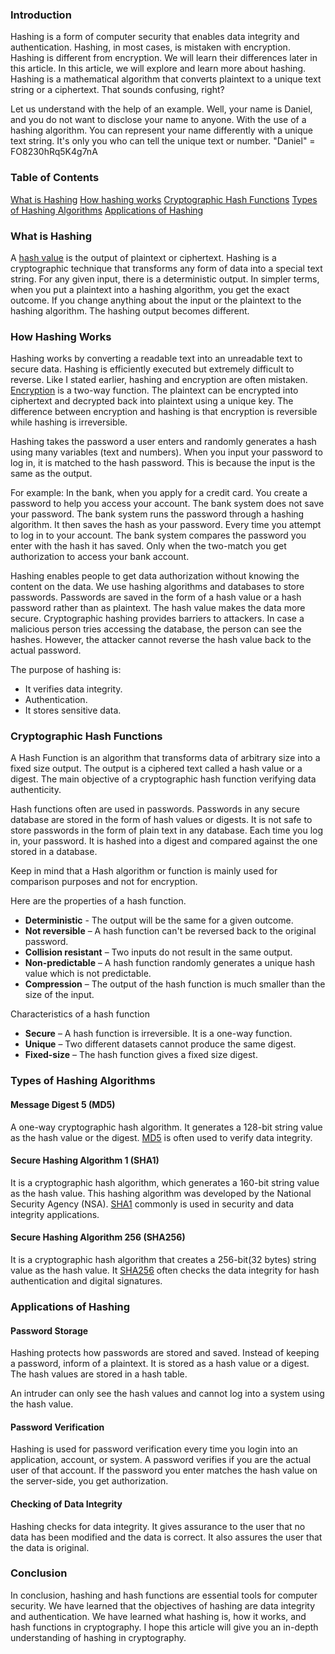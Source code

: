 ### Introduction

Hashing is a form of computer security that enables data integrity and authentication. Hashing, in most cases, is mistaken with encryption. Hashing is different from encryption. We will learn their differences later in this article. In this article, we will explore and learn more about hashing.
Hashing is a mathematical algorithm that converts plaintext to a unique text string or a ciphertext. That sounds confusing, right?

Let us understand with the help of an example.
Well, your name is Daniel, and you do not want to disclose your name to anyone. With the use of a hashing algorithm. You can represent your name differently with a unique text string. It's only you who can tell the unique text or number.
"Daniel" = FO8230hRq5K4g7nA

### Table of Contents

[What is Hashing](#what-is-hashing)
[How hashing works](#how-hashing-works)
[Cryptographic Hash Functions](#cryptographic-hash-functions)
[Types of Hashing Algorithms](#types-of-hashing-algorithms)
[Applications of Hashing](#applications-of-hashing)

### What is Hashing

A [hash value](https://en.wikipedia.org/wiki/Hash_function) is the output of plaintext or ciphertext. Hashing is a cryptographic technique that transforms any form of data into a special text string. For any given input, there is a deterministic output. In simpler terms, when you put a plaintext into a hashing algorithm, you get the exact outcome. If you change anything about the input or the plaintext to the hashing algorithm. The hashing output becomes different.

### How Hashing Works

Hashing works by converting a readable text into an unreadable text to secure data. Hashing is efficiently executed but extremely difficult to reverse. Like I stated earlier, hashing and encryption are often mistaken. [Encryption](https://en.wikipedia.org/wiki/Encryption) is a two-way function. The plaintext can be encrypted into ciphertext and decrypted back into plaintext using a unique key. The difference between encryption and hashing is that encryption is reversible while hashing is irreversible.

Hashing takes the password a user enters and randomly generates a hash using many variables (text and numbers). When you input your password to log in, it is matched to the hash password. This is because the input is the same as the output.

For example:
In the bank, when you apply for a credit card. You create a password to help you access your account. The bank system does not save your password. The bank system runs the password through a hashing algorithm. It then saves the hash as your password. Every time you attempt to log in to your account. The bank system compares the password you enter with the hash it has saved. Only when the two-match you get authorization to access your bank account.

Hashing enables people to get data authorization without knowing the content on the data. We use hashing algorithms and databases to store passwords. Passwords are saved in the form of a hash value or a hash password rather than as plaintext. The hash value makes the data more secure. Cryptographic hashing provides barriers to attackers. In case a malicious person tries accessing the database, the person can see the hashes. However, the attacker cannot reverse the hash value back to the actual password.

The purpose of hashing is:
- It verifies data integrity.
- Authentication.
- It stores sensitive data.

### Cryptographic Hash Functions

A Hash Function is an algorithm that transforms data of arbitrary size into a fixed size output. The output is a ciphered text called a hash value or a digest.
The main objective of a cryptographic hash function verifying data authenticity.

Hash functions often are used in passwords. Passwords in any secure database are stored in the form of hash values or digests. It is not safe to store passwords in the form of plain text in any database. Each time you log in, your password. It is hashed into a digest and compared against the one stored in a database.

Keep in mind that a Hash algorithm or function is mainly used for comparison purposes and not for encryption.

Here are the properties of a hash function.
- **Deterministic** - The output will be the same for a given outcome.
- **Not reversible** – A hash function can't be reversed back to the original password.
- **Collision resistant** – Two inputs do not result in the same output.
- **Non-predictable** – A hash function randomly generates a unique hash value which is not predictable.
- **Compression** – The output of the hash function is much smaller than the size of the input.

Characteristics of a hash function
- **Secure** – A hash function is irreversible. It is a one-way function.
- **Unique** – Two different datasets cannot produce the same digest.
- **Fixed-size** – The hash function gives a fixed size digest.

### Types of Hashing Algorithms

#### Message Digest 5 (MD5)

A one-way cryptographic hash algorithm. It generates a 128-bit string value as the hash value or the digest. [MD5](https://www.md5hashgenerator.com/) is often used to verify data integrity.

#### Secure Hashing Algorithm 1 (SHA1)

It is a cryptographic hash algorithm, which generates a 160-bit string value as the hash value. This hashing algorithm was developed by the National Security Agency (NSA). [SHA1](https://en.wikipedia.org/wiki/SHA-1#:~:text=In%20cryptography%2C%20SHA-1%20) commonly is used in security and data integrity applications.

#### Secure Hashing Algorithm 256 (SHA256)

It is a cryptographic hash algorithm that creates a 256-bit(32 bytes) string value as the hash value. It [SHA256](https://www.movable-type.co.uk/scripts/sha256.html) often checks the data integrity for hash authentication and digital signatures.

### Applications of Hashing

#### Password Storage

Hashing protects how passwords are stored and saved. Instead of keeping a password, inform of a plaintext. It is stored as a hash value or a digest. The hash values are stored in a hash table.

An intruder can only see the hash values and cannot log into a system using the hash value.

#### Password Verification

Hashing is used for password verification every time you login into an application, account, or system. A password verifies if you are the actual user of that account. If the password you enter matches the hash value on the server-side, you get authorization.

#### Checking of Data Integrity

Hashing checks for data integrity. It gives assurance to the user that no data has been modified and the data is correct. It also assures the user that the data is original.

### Conclusion

In conclusion, hashing and hash functions are essential tools for computer security. We have learned that the objectives of hashing are data integrity and authentication. We have learned what hashing is, how it works, and hash functions in cryptography. I hope this article will give you an in-depth understanding of hashing in cryptography.